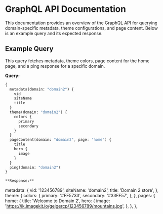 # GraphQL API Documentation

This documentation provides an overview of the GraphQL API for querying domain-specific metadata, theme configurations, and page content. Below is an example query and its expected response.

## Example Query

This query fetches metadata, theme colors, page content for the home page, and a ping response for a specific domain.

**Query:**

```graphql
{
  metadata(domain: "domain2") {
    vid
    siteName
    title
  }
  theme(domain: "domain2") {
    colors {
      primary
      secondary
    }
  }
  pageContent(domain: "domain2", page: "home") {
    title
    hero {
      image
    }
  }
  ping(domain: "domain2")
}

**Response:**

```
metadata: {
  vid: '123456789',
  siteName: 'domain2',
  title: 'Domain 2 store',
},
theme: {
  colors: {
    primary: '#FF5733',
    secondary: '#33FF57',
  },
},
pages: {
  home: {
    title: 'Welcome to Domain 2',
    hero: {
      image: 'https://ik.imagekit.io/geigercp/123456789/mountains.jpg',
    },
  },
},

```